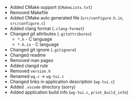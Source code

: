 - Added CMake support (``CMakeLists.txt``)
- Removed Makefile
- Added CMake auto generated file (``src/configure.h.in``, ``src/configure.c``)
- Added clang format (``.clang-format``)
- Changed git attributes (``.gitattribures``)
    - ``*.h`` - C language
    - ``*.h.in`` - C language
- Changed git ignore (``.gitignore``)
- Changed readme
- Removed man pages
- Added clangd rule
- Removed ``version.h``
- Renamed ``wg.c`` -> ``wg-tui.c``
- Changed links in application description (``wg-tui.c``)
- Added ``.vscode`` directory (sorry)
- Added application build info (``wg-tui.c``, ``print_build_info``)